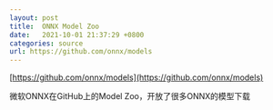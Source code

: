 ```yaml
---
layout: post
title:  ONNX Model Zoo
date:   2021-10-01 21:37:29 +0800
categories: source
url: https://github.com/onnx/models
---
```


[https://github.com/onnx/models](https://github.com/onnx/models)

微软ONNX在GitHub上的Model Zoo，开放了很多ONNX的模型下载
